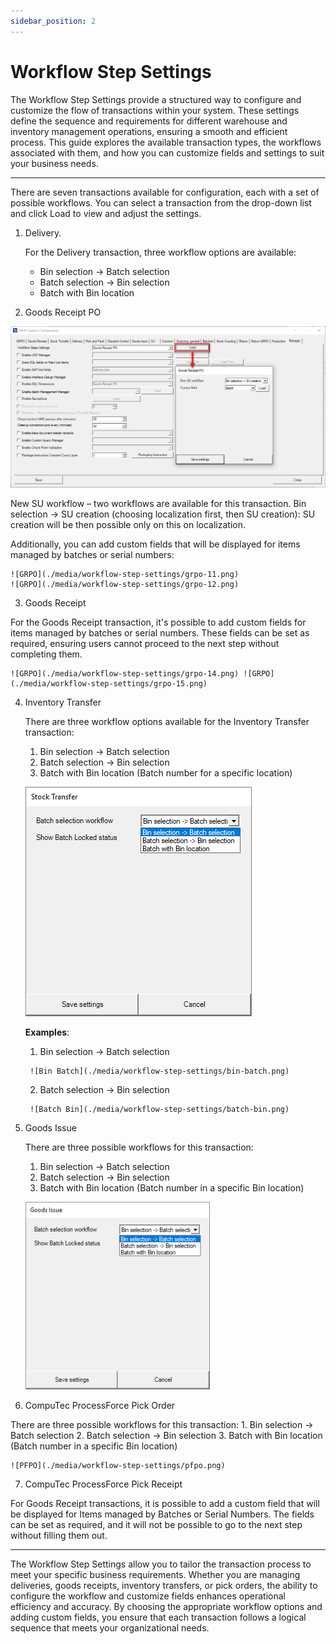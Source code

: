 ```yaml
---
sidebar_position: 2
---
```


# Workflow Step Settings

The Workflow Step Settings provide a structured way to configure and customize the flow of transactions within your system. These settings define the sequence and requirements for different warehouse and inventory management operations, ensuring a smooth and efficient process. This guide explores the available transaction types, the workflows associated with them, and how you can customize fields and settings to suit your business needs.

---

There are seven transactions available for configuration, each with a set of possible workflows. You can select a transaction from the drop-down list and click Load to view and adjust the settings.

1. Delivery.

    For the Delivery transaction, three workflow options are available:
      - Bin selection → Batch selection
      - Batch selection → Bin selection
      - Batch with Bin location

2. Goods Receipt PO

  ![GRPO](./media/workflow-step-settings/grpo.png)

  New SU workflow – two workflows are available for this transaction.
  Bin selection → SU creation (choosing localization first, then SU creation): SU creation will be then possible only on this on localization.
  
  Additionally, you can add custom fields that will be displayed for items managed by batches or serial numbers:

    ![GRPO](./media/workflow-step-settings/grpo-11.png)
    ![GRPO](./media/workflow-step-settings/grpo-12.png)

3. Goods Receipt

  For the Goods Receipt transaction, it's possible to add custom fields for items managed by batches or serial numbers. These fields can be set as required, ensuring users cannot proceed to the next step without completing them.

    ![GRPO](./media/workflow-step-settings/grpo-14.png) ![GRPO](./media/workflow-step-settings/grpo-15.png)

4. Inventory Transfer

    There are three workflow options available for the Inventory Transfer transaction:
    1. Bin selection → Batch selection
    2. Batch selection → Bin selection
    3. Batch with Bin location (Batch number for a specific location)

    ![Stock Transfer](./media/workflow-step-settings/stock-transfer.png)
    
    **Examples**:

      1. Bin selection → Batch selection
  
        ![Bin Batch](./media/workflow-step-settings/bin-batch.png)

      2. Batch selection → Bin selection
  
        ![Batch Bin](./media/workflow-step-settings/batch-bin.png)

5. Goods Issue

    There are three possible workflows for this transaction:

    1. Bin selection → Batch selection
    2. Batch selection → Bin selection
    3. Batch with Bin location (Batch number in a specific Bin location)
  
    ![Goods Issue](./media/workflow-step-settings/goods-issue.png)

6. CompuTec ProcessForce Pick Order

  There are three possible workflows for this transaction:
    1. Bin selection → Batch selection
    2. Batch selection → Bin selection
    3. Batch with Bin location (Batch number in a specific Bin location)

    ![PFPO](./media/workflow-step-settings/pfpo.png)

7. CompuTec ProcessForce Pick Receipt

  For Goods Receipt transactions, it is possible to add a custom field that will be displayed for Items managed by Batches or Serial Numbers. The fields can be set as required, and it will not be possible to go to the next step without filling them out.

---
The Workflow Step Settings allow you to tailor the transaction process to meet your specific business requirements. Whether you are managing deliveries, goods receipts, inventory transfers, or pick orders, the ability to configure the workflow and customize fields enhances operational efficiency and accuracy. By choosing the appropriate workflow options and adding custom fields, you ensure that each transaction follows a logical sequence that meets your organizational needs.
